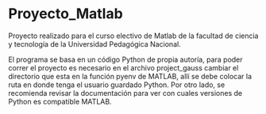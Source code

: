 # Proyecto_Matlab
Proyecto realizado para el curso electivo de Matlab de la facultad de ciencia y tecnología de la Universidad Pedagógica Nacional. 

El programa se basa en un código Python de propia autoría, para poder correr el proyecto es necesario en el archivo project_gauss cambiar el directorio que esta en la función pyenv de MATLAB, allí se debe colocar la ruta en donde tenga el usuario guardado Python. Por otro lado, se recomienda revisar la documentación para ver con cuales versiones de Python es compatible MATLAB.
